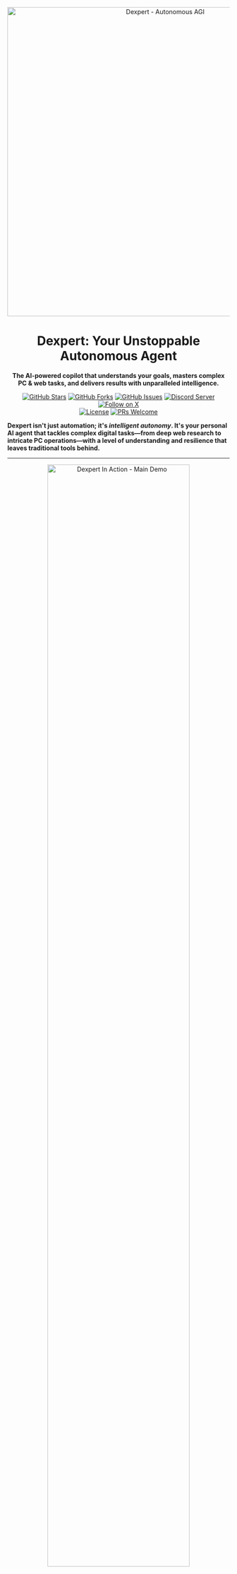 <p align="center">
  <!-- COMMENT: Use a more dynamic or professional-looking banner if possible.
       A simple logo is okay, but a banner can convey more.
       Consider a dark background image with light text/logo for a modern AI feel. -->
  <img src="URL_TO_YOUR_DEXPERT_WIDE_BANNER_OR_ANIMATED_LOGO.gif" alt="Dexpert - Autonomous AGI" width="700"/>
</p>

<h1 align="center">Dexpert: Your Unstoppable Autonomous Agent</h1>

<p align="center">
  <strong>The AI-powered copilot that understands your goals, masters complex PC & web tasks, and delivers results with unparalleled intelligence.</strong>
</p>

<p align="center">
  <!-- COMMENT: More visual badges, grouped logically.
       Consider adding a "build passing" badge if you set up CI/CD.
       A "license" badge is also standard.
       A "contributions welcome" badge can be encouraging.
       A "Chat on Discord" or "Follow on X" badge is more direct than text links. -->
  <a href="https://github.com/YOUR_USERNAME/YOUR_DEXPERT_REPO/stargazers"><img src="https://img.shields.io/github/stars/YOUR_USERNAME/YOUR_DEXPERT_REPO?style=for-the-badge&logo=github&color=FFD700" alt="GitHub Stars"/></a>
  <a href="https://github.com/YOUR_USERNAME/YOUR_DEXPERT_REPO/network/members"><img src="https://img.shields.io/github/forks/YOUR_USERNAME/YOUR_DEXPERT_REPO?style=for-the-badge&logo=github&color=C0C0C0" alt="GitHub Forks"/></a>
  <a href="https://github.com/YOUR_USERNAME/YOUR_DEXPERT_REPO/issues"><img src="https://img.shields.io/github/issues/YOUR_USERNAME/YOUR_DEXPERT_REPO?style=for-the-badge&logo=github&color=lightgrey" alt="GitHub Issues"/></a>
  <a href="URL_TO_YOUR_DISCORD_SERVER_INVITE_LINK"><img src="https://img.shields.io/discord/YOUR_DISCORD_SERVER_ID?label=Chat&logo=discord&style=for-the-badge&color=5865F2" alt="Discord Server"/></a>
  <a href="https://x.com/YOUR_TWITTER_HANDLE"><img src="https://img.shields.io/twitter/follow/YOUR_TWITTER_HANDLE?style=for-the-badge&logo=x&label=Follow" alt="Follow on X"/></a>
  <br/>
  <a href="LINK_TO_YOUR_PROJECT_LICENSE_FILE"><img src="https://img.shields.io/github/license/YOUR_USERNAME/YOUR_DEXPERT_REPO?style=flat-square&color=blue" alt="License"/></a>
  <a href="LINK_TO_YOUR_CONTRIBUTING.MD_FILE"><img src="https://img.shields.io/badge/PRs-welcome-brightgreen.svg?style=flat-square" alt="PRs Welcome"/></a>
  <!-- <a href="#"><img src="https://img.shields.io/github/workflow/status/YOUR_USERNAME/YOUR_DEXPERT_REPO/CI%20Pipeline?label=Build&logo=github&style=flat-square" alt="Build Status"/></a> -->
</p>

<!--
COMMENT: Short, powerful intro. Less "script" more "agent/copilot".
Focus on the benefit to the user.
-->
**Dexpert isn't just automation; it's *intelligent autonomy*. It's your personal AI agent that tackles complex digital tasks—from deep web research to intricate PC operations—with a level of understanding and resilience that leaves traditional tools behind.**

---

<!--
COMMENT: This is your PRIME real estate. The first GIF needs to be mind-blowing.
Show a sequence that combines multiple strengths if possible, or the most visually impressive one.
Example: Navigating a complex site, extracting data, *then* running a local script on it.
Make sure the GIF is well-compressed but clear.
-->
<p align="center">
  <a href="URL_TO_YOUR_MAIN_DEMO_VIDEO_ON_YOUTUBE_OR_VIMEO">
    <img src="URL_TO_YOUR_BEST_DEMO_GIF_SHOWCASING_KEY_STRENGTH.gif" alt="Dexpert In Action - Main Demo" width="80%"/>
  </a>
  <br/>
  <em>See Dexpert seamlessly <describe what the main demo GIF shows in a few words>. <a href="URL_TO_YOUR_MAIN_DEMO_VIDEO_ON_YOUTUBE_OR_VIMEO">Watch the full demo!</a></em>
</p>

---

<!--
COMMENT: Reordered for impact. Quick links first, then detailed features.
The "Why Dexpert?" is strong, move it up slightly after demos.
-->
## 🚀 Quick Links

*   [🌟 **See Dexpert in Action (Demos)**](#-demos)
*   [🛠️ **Get Started in 5 Minutes**](#-getting-started)
*   [💡 **Why Dexpert is Different**](#-why-dexpert)
*   [🤝 **Join the Community & Contribute**](#-contributing)

---

## 💡 Why Dexpert?

Traditional web automation breaks. LLM-only agents hallucinate. **Dexpert bridges the gap.**

1.  👁️ **Understands, Not Just Sees:** Dexpert analyzes web page structure (AX-Tree & `analyze_page_structure`) *before* acting, leading to vastly more intelligent and adaptable interactions.
2.  🔗 **Unmatched Robustness:** Unique `Dexpert-id` injection provides stable element targeting, shrugging off dynamic UI changes that cripple other tools.
3.  ⚙️ **True Task Orchestration:** `process_list` enables complex, stateful RPA workflows, not just simple scripts.
4.  🔬 **Integrated Deep Research:** A full-fledged research module to gather, process, and synthesize information like a dedicated analyst.
5.  🛡️ **Resilient & Self-Correcting:** Sophisticated vision fallbacks, CAPTCHA-solving strategies, and detailed error-handling logic make Dexpert remarkably persistent.

**Dexpert is for anyone who needs to conquer complex digital tasks that demand deep understanding, robust interaction, and intelligent information synthesis.**

---

## ✨ Key Features

<!-- COMMENT: Use emojis for visual appeal. Keep descriptions concise.
Maybe group them or use a table for even better visual structure if many.
For now, bullet points are fine. -->

| Feature Category        | Highlights                                                                                                                                                                                                                                                           |
| :---------------------- | :------------------------------------------------------------------------------------------------------------------------------------------------------------------------------------------------------------------------------------------------------------------- |
| 🤖 **Core Intelligence** | Advanced LLM Reasoning (Gemini, OpenAI, Mistral) • Self-Correction & Dynamic Adaptation • Persistent Memory (STM/LTM) & Personalization                                                                                                                               |
| 🌐 **Web Mastery**       | Revolutionary AX-Tree Interaction (`Dexpert-id`s) • `analyze_page_structure` for Semantic Understanding • Sophisticated `extract_data` (Schema-based, Scrolling) • Robust RPA with `process_list` • Visual CAPTCHA Solving & Fallbacks                             |
| 🔬 **Research Power**    | Autonomous Research Planning • Multi-Source Data Sourcing (Web, News, Academic, Brave, SearXNG) • Deep Content Processing & Analysis • Vector DB (FAISS) & Knowledge Graph Capabilities • Comprehensive Report Synthesis                                              |
| 💻 **PC Control**        | `execute_script` (Python, PowerShell, Bash, CMD) • Secure Data Injection into Scripts • File Operations & System Task Automation                                                                                                                                  |
| 🔧 **Extensibility**     | Highly Configurable (YAML) • Pydantic-Validated Settings & Prompts • Modular Tool Registry • Detailed Logging                                                                                                                                                            |

<!--
Alternative single list format:
*   🧠 **Advanced LLM Reasoning:** Powers planning, self-correction & adaptation. (Gemini, OpenAI, Mistral)
*   🌐 **Revolutionary Web Interaction (AX-Tree):** Injects `Dexpert-id`s for hyper-robust targeting.
*   📄 **Deep Page Understanding (`analyze_page_structure`):** Semantically analyzes pages *before* action.
*   📊 **Sophisticated Data Extraction (`extract_data`):** Schema-based, handles dynamic content & scrolling.
*   🔄 **Powerful RPA (`process_list`):** Automates multi-step workflows on item lists.
*   🔬 **Next-Gen Researcher:** Plans, sources (web, news, academic), analyzes, synthesizes complex reports.
*   👁️ **Vision & CAPTCHA Handling:** Uses vision models for OCR, visual fallbacks, and CAPTCHA solving.
*   💻 **Local PC Control (`execute_script`):** Runs Python, PowerShell, Bash, CMD scripts with data injection.
*   💾 **Persistent Memory & Personalization:** Retains context and learns user preferences.
*   🛠️ **Highly Configurable & Extensible:** YAML settings, Pydantic models, modular tools.
-->

---

## 🚀 Demos

<!-- COMMENT: Use thumbnail images that link to videos. This is much more engaging.
Make sure thumbnails are appealing and hint at the demo's content.
Keep descriptions very short and benefit-oriented.
-->

Click a thumbnail to watch the demo video!

| Demo Showcase                                    | Description                                                                | Watch                                                                                                                     |
| :----------------------------------------------- | :------------------------------------------------------------------------- | :------------------------------------------------------------------------------------------------------------------------ |
| **Dynamic Data Extraction & Scrolling**          | Dexpert conquers a complex e-commerce site, extracting data like a pro.    | [![Complex Extraction Demo](URL_TO_DEMO_1_THUMBNAIL_150x80.png)](URL_TO_DEMO_1_VIDEO_LINK)                                 |
| **Multi-Step RPA Automation (`process_list`)**   | Watch Dexpert automate a lead generation workflow across multiple websites.  | [![RPA process_list Demo](URL_TO_DEMO_2_THUMBNAIL_150x80.png)](URL_TO_DEMO_2_VIDEO_LINK)                                 |
| **AI Vision: Solving CAPTCHAs**                   | Dexpert uses its vision to intelligently bypass a common CAPTCHA.          | [![CAPTCHA Solving Demo](URL_TO_DEMO_3_THUMBNAIL_150x80.png)](URL_TO_DEMO_3_VIDEO_LINK)                                   |
| **In-Depth Automated Research**                   | From a simple question to a comprehensive report, powered by AI research. | [![Research Demo](URL_TO_DEMO_4_THUMBNAIL_150x80.png)](URL_TO_DEMO_4_VIDEO_LINK)                                          |
| **PC Control + Web Data Synthesis**               | Dexpert fetches web data, processes it locally, and generates a file.     | [![PC+Web Demo](URL_TO_DEMO_5_THUMBNAIL_150x80.png)](URL_TO_DEMO_5_VIDEO_LINK_IF_YOU_HAVE_IT)                           |

➡️ **[View All Demos in our Gallery (Link to a YouTube Playlist or a page on your website/GitHub Wiki)]**

---

## 🛠️ Getting Started

<!-- COMMENT: Streamlined this section. Emphasize ease. -->
Get Dexpert up and running in minutes:

1.  **Clone & Setup Environment:**
    ```bash
    git clone https://github.com/YOUR_USERNAME/YOUR_DEXPERT_REPO.git
    cd YOUR_DEXPERT_REPO
    python -m venv .venv && source .venv/bin/activate # Or .venv\Scripts\activate
    ```
2.  **Install Dependencies & Browsers:**
    ```bash
    pip install -r requirements.txt
    python -m playwright install --with-deps
    ```
3.  **Configure API Keys:**
    *   Copy `.env.example` to `.env` (if it exists, otherwise create `.env`).
    *   Edit `.env` and add your `GOOGLE_API_KEY="YOUR_KEY_HERE"`.
    *   *(Optional)* Add `NEWS_API_KEY`, `BRAVE_API_KEY`, etc., for full researcher functionality.
4.  **Review Settings (Optional):**
    *   Check `config/settings.yaml` for LLM model choices and browser binary paths (if needed).

**Run Dexpert (CLI):**
```bash
python main.py
```
Dexpert will greet you! Enter your complex task.

---

## 🎮 Example Usage

<!-- COMMENT: Make example commands more evocative of the power. -->
Unleash Dexpert with commands like:

```text
"Go to Google Maps, find 'best cafes near Eiffel Tower', extract the top 3 names, ratings, and their websites. Then, for each website, find the contact email if available, and compile all results into a CSV file on my Desktop called 'eiffel_tower_cafes.csv'."

"Research the impact of generative AI on the job market for software developers, focusing on trends in the last 12 months from news articles and academic papers. Summarize the key findings and list 5 actionable insights."

"Log into my (dummy) GitHub account, navigate to my 'project-alpha' repository, create a new issue titled 'Implement feature X' with the description 'Details for feature X...', and assign it to me."
```
**(Optional: Screenshot of CLI interaction showing a successful complex task)**
`![Dexpert CLI Example](URL_TO_CLI_SCREENSHOT.png)`

---

## ⚙️ Core Technologies

Dexpert integrates a powerful suite of technologies:
<!-- COMMENT: Use icons or a more visually appealing list for technologies if possible,
or just keep it clean like this. This list is already quite good. -->
Python • LLMs (Gemini, OpenAI, Mistral) • Playwright • Pydantic • SQLite • FAISS • `sentence-transformers` • `duckduckgo-search` • `newsapi-python` • `httpx` • BeautifulSoup4 • Trafilatura • PyPDF2 • NetworkX • Rich • DiskCache • *(Future) Streamlit*

---

## 🗺️ Roadmap

We're just getting started! Key future directions:

*   🚀 **Intuitive GUI:** A polished web/desktop interface.
*   🧠 **Smarter Self-Correction:** Enhanced learning from errors.
*   🕸️ **Deeper KG Integration:** KG-driven reasoning and planning.
*   ➕ **Expanded Toolset:** More integrations (email, calendar, etc.).
*   🛡️ **Sandboxed Execution:** For enhanced security.
*   ✅ **Comprehensive Testing & QA:** Ensuring rock-solid reliability.

➡️ **[View our Detailed Public Roadmap (Link to GitHub Project/Milestones/Wiki)]**

---

## 🤝 Contributing

Dexpert thrives on community! We welcome bug reports, feature ideas, documentation, and code contributions.

1.  💬 **Open an Issue:** Discuss ideas or report problems.
2.  🍴 **Fork & Code:** Make your improvements.
3.  🚀 **Submit a Pull Request:** Let's build together!

👉 Please read our **[CONTRIBUTING.md](LINK_TO_YOUR_CONTRIBUTING.MD)** guide.

---

## 🌟 Show Your Support

If Dexpert excites you, please **⭐ Star our GitHub repo!** It fuels development and helps others discover the project.

---

## 🚀 We're Seeking Funding & Collaborators!

The Dexpert team is actively looking for **funding, strategic partnerships, and talented collaborators** to accelerate development and bring its transformative capabilities to a wider audience.

If you're an **investor, potential partner, or an AI/automation enthusiast** who believes in the future of autonomous agents, we'd love to connect!

*   **Let's Talk:** `YOUR_PROFESSIONAL_EMAIL_ADDRESS`
*   **Connect on LinkedIn:** `LINK_TO_YOUR_LINKEDIN_PROFILE_OR_PROJECT_PAGE`
*   **Join our Discord:** `LINK_TO_YOUR_DISCORD_SERVER`

---

## 📄 License

Dexpert is released under the **[YOUR_CHOSEN_LICENSE, e.g., Apache 2.0 License]**.
See the [LICENSE](LICENSE_FILE_NAME.md) file for details.
```

**Key Changes and Why:**

1.  **Visual Hierarchy & Branding:**
    *   **Wider Banner:** A full-width banner image is more impactful than a small logo. Consider something abstract AI-themed or a dynamic animation if possible.
    *   **Improved Badges:** More visual, grouped, and standard badges (license, PRs welcome).
    *   **Emojis:** Used judiciously to add visual cues and break up text.

2.  **Compelling Introduction:**
    *   Stronger opening statement focusing on "intelligent autonomy" and user benefits.
    *   **Main Demo GIF Prominently Featured:** This is your most critical visual. It *must* be impressive and immediately show what Dexpert can do.

3.  **Reordered Sections for Impact:**
    *   **Quick Links:** Helps users navigate to what they're most interested in.
    *   **"Why Dexpert?" Moved Up:** This section clearly states your unique selling propositions (USPs) and should be seen early.

4.  **Key Features Table:**
    *   A table can make features more scannable and organized. The single-list alternative is also good if you prefer.

5.  **Demo Section Enhanced:**
    *   **Thumbnails:** Using small image thumbnails that link to videos is much more engaging than text links. Keep thumbnails consistent in size (e.g., 150x80 or a similar aspect ratio).
    *   **Concise Descriptions:** Focus on the *outcome* or *impressive aspect* of each demo.
    *   **"View All Demos" Link:** Good for a growing collection.

6.  **Streamlined Getting Started:**
    *   More concise, focused on the essential steps.

7.  **More Evocative Example Usage:**
    *   The examples now hint at more complex, multi-step tasks that truly showcase an "agent's" power.

8.  **Clearer Calls to Action:**
    *   For contributing, support, and funding/collaboration.

9.  **Professional Tone for Funding/Collaboration:**
    *   Directly states the need and invites relevant parties.
